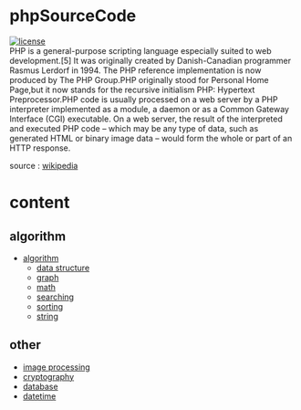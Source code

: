 # phpSourceCode
[![license](https://img.shields.io/apm/l/vim-mode?color=green&label=license&style=for-the-badge)](https://github.com/kloter2surga/phpSourceCode/blob/main/LICENSE)\
PHP is a general-purpose scripting language especially suited to web development.[5] It was originally created by Danish-Canadian programmer Rasmus Lerdorf in 1994. The PHP reference implementation is now produced by The PHP Group.PHP originally stood for Personal Home Page,but it now stands for the recursive initialism PHP: Hypertext Preprocessor.PHP code is usually processed on a web server by a PHP interpreter implemented as a module, a daemon or as a Common Gateway Interface (CGI) executable. On a web server, the result of the interpreted and executed PHP code – which may be any type of data, such as generated HTML or binary image data – would form the whole or part of an HTTP response.

source : [wikipedia](https://en.wikipedia.org/wiki/PHP)

# content
## algorithm
- [algorithm](https://github.com/kloter2surga/phpSourceCode/tree/main/algo)
  - [data structure](https://github.com/kloter2surga/phpSourceCode/tree/main/algo/dataStruecture)
  - [graph](https://github.com/kloter2surga/phpSourceCode/tree/main/algo/graph)
  - [math](https://github.com/kloter2surga/phpSourceCode/tree/main/math)
  - [searching](https://github.com/kloter2surga/phpSourceCode/tree/main/searching)
  - [sorting](https://github.com/kloter2surga/phpSourceCode/tree/main/sorting)
  - [string](https://github.com/kloter2surga/phpSourceCode/tree/main/string)
## other
- [image processing](https://github.com/kloter2surga/phpSourceCode/tree/main/imageProcessing)
- [cryptography](https://github.com/kloter2surga/phpSourceCode/tree/main/cryptograph)
- [database](https://github.com/kloter2surga/phpSourceCode/tree/main/database)
- [datetime](https://github.com/kloter2surga/phpSourceCode/tree/main/datetime)
